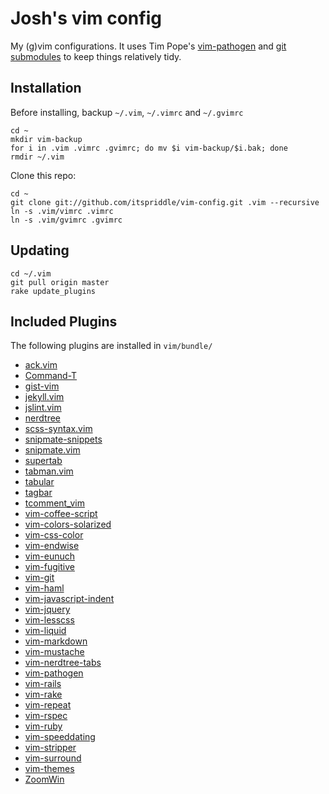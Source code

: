 # Josh's vim config

My (g)vim configurations. It uses Tim Pope's
[vim-pathogen](http://github.com/tpope/vim-pathogen) and
[git submodules](http://www.kernel.org/pub/software/scm/git/docs/git-submodule.html)
to keep things relatively tidy.

## Installation

Before installing, backup `~/.vim`, `~/.vimrc` and `~/.gvimrc`

    cd ~
    mkdir vim-backup
    for i in .vim .vimrc .gvimrc; do mv $i vim-backup/$i.bak; done
    rmdir ~/.vim

Clone this repo:

    cd ~
    git clone git://github.com/itspriddle/vim-config.git .vim --recursive
    ln -s .vim/vimrc .vimrc
    ln -s .vim/gvimrc .gvimrc

## Updating

    cd ~/.vim
    git pull origin master
    rake update_plugins

## Included Plugins

The following plugins are installed in `vim/bundle/`

* [ack.vim](https://github.com/mileszs/ack.vim)
* [Command-T](https://github.com/wincent/Command-T)
* [gist-vim](https://github.com/mattn/gist-vim)
* [jekyll.vim](https://github.com/csexton/jekyll.vim)
* [jslint.vim](https://github.com/hallettj/jslint.vim)
* [nerdtree](https://github.com/scrooloose/nerdtree)
* [scss-syntax.vim](https://github.com/cakebaker/scss-syntax.vim)
* [snipmate-snippets](https://github.com/scrooloose/snipmate-snippets)
* [snipmate.vim](https://github.com/msanders/snipmate.vim)
* [supertab](https://github.com/ervandew/supertab)
* [tabman.vim](https://github.com/kien/tabman.vim)
* [tabular](https://github.com/godlygeek/tabular)
* [tagbar](https://github.com/majutsushi/tagbar)
* [tcomment_vim](https://github.com/tomtom/tcomment_vim)
* [vim-coffee-script](https://github.com/kchmck/vim-coffee-script)
* [vim-colors-solarized](https://github.com/altercation/vim-colors-solarized)
* [vim-css-color](https://github.com/ap/vim-css-color)
* [vim-endwise](https://github.com/tpope/vim-endwise)
* [vim-eunuch](https://github.com/tpope/vim-eunuch)
* [vim-fugitive](https://github.com/tpope/vim-fugitive)
* [vim-git](https://github.com/tpope/vim-git)
* [vim-haml](https://github.com/tpope/vim-haml)
* [vim-javascript-indent](https://github.com/itspriddle/vim-javascript-indent)
* [vim-jquery](https://github.com/itspriddle/vim-jquery)
* [vim-lesscss](https://github.com/itspriddle/vim-lesscss)
* [vim-liquid](https://github.com/tpope/vim-liquid)
* [vim-markdown](https://github.com/tpope/vim-markdown)
* [vim-mustache](https://github.com/itspriddle/vim-mustache)
* [vim-nerdtree-tabs](https://github.com/jistr/vim-nerdtree-tabs)
* [vim-pathogen](https://github.com/tpope/vim-pathogen)
* [vim-rails](https://github.com/tpope/vim-rails)
* [vim-rake](https://github.com/tpope/vim-rake)
* [vim-repeat](https://github.com/tpope/vim-repeat)
* [vim-rspec](https://github.com/taq/vim-rspec)
* [vim-ruby](https://github.com/vim-ruby/vim-ruby)
* [vim-speeddating](https://github.com/tpope/vim-speeddating)
* [vim-stripper](https://github.com/itspriddle/vim-stripper)
* [vim-surround](https://github.com/tpope/vim-surround)
* [vim-themes](https://github.com/itspriddle/vim-themes)
* [ZoomWin](https://github.com/vim-scripts/ZoomWin)
